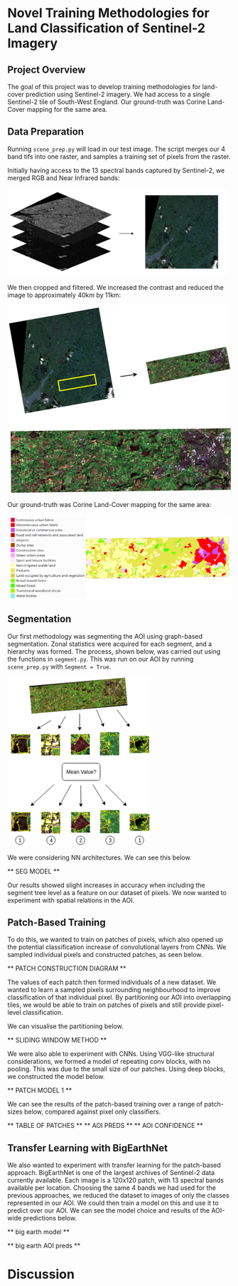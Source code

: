 # Novel Training Methodologies for Land Classification of Sentinel-2 Imagery

## Project Overview

The goal of this project was to develop training methodologies for land-cover prediction using Sentinel-2 imagery. We had access to a single Sentinel-2 tile of South-West England. Our ground-truth was Corine Land-Cover mapping for the same area.  

## Data Preparation 

Running ```scene_prep.py``` will load in our test image. The script merges our 4 band tifs into one raster, and samples a training set of pixels from the raster.  

Initially having access to the 13 spectral bands captured by Sentinel-2, we merged RGB and Near Infrared bands:

![](/notes/s2_aoi1.png)

We then cropped and filtered. We increased the contrast and reduced the image to approximately 40km by 11km:

![](/notes/s2_aoi2.png)

Our ground-truth was Corine Land-Cover mapping for the same area:

![](/notes/s2_corine1.png)

## Segmentation 

Our first methodology was segmenting the AOI using graph-based segmentation. Zonal statistics were acquired for each segment, and a hierarchy was formed. The process, shown below, was carried out using the functions in ```segment.py```. This was run on our AOI by running ```scene_prep.py``` with ```Segment = True```.

![](/notes/s2_seg2.png)


We were considering NN architectures. We can see this below. 

** SEG MODEL **

Our results showed slight increases in accuracy when including the segment tree level as a feature on our dataset of pixels. We now wanted to experiment with spatial relations in the AOI.

## Patch-Based Training 

To do this, we wanted to train on patches of pixels, which also opened up the potential classification increase of convolutional layers from CNNs. We sampled individual pixels and constructed patches, as seen below.

** PATCH CONSTRUCTION DIAGRAM **

The values of each patch then formed individuals of a new dataset. We wanted to learn a sampled pixels surrounding neighbourhood to improve classification of that individual pixel. By partitioning our AOI into overlapping tiles, we would be 
able to train on patches of pixels and still provide pixel-level classification. 

We can visualise the partitioning below. 

** SLIDING WINDOW METHOD **

We were also able to experiment with CNNs. Using VGG-like structural considerations, we formed a model of repeating conv blocks, with no pooling. This was due to the small size of our patches. Using deep blocks, we constructed the model below.

** PATCH MODEL 1 **

We can see the results of the patch-based training over a range of patch-sizes below, compared against pixel only classifiers. 

** TABLE OF PATCHES **
** AOI PREDS ** 
** AOI CONFIDENCE **

## Transfer Learning with BigEarthNet

We also wanted to experiment with transfer learning for the patch-based approach. BigEarthNet is one of the largest archives of Sentinel-2 data currently available. Each image is a 120x120 patch, with 13 spectral bands available per location. Choosing the same 4 bands we had used for the previous approaches, we reduced the dataset to images of only the classes represented in our AOI. We could then train a model on this and use it to predict over our AOI. We can see the model choice and results of the AOI-wide predictions below. 

** big earth model **

** big earth AOI preds **

# Discussion 
